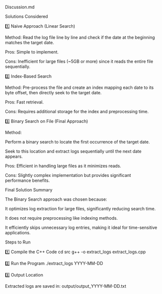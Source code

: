 Discussion.md

Solutions Considered

1️⃣ Naive Approach (Linear Search)

Method: Read the log file line by line and check if the date at the beginning matches the target date.

Pros: Simple to implement.

Cons: Inefficient for large files (~5GB or more) since it reads the entire file sequentially.

2️⃣ Index-Based Search

Method: Pre-process the file and create an index mapping each date to its byte offset, then directly seek to the target date.

Pros: Fast retrieval.

Cons: Requires additional storage for the index and preprocessing time.

3️⃣ Binary Search on File (Final Approach)

Method:

Perform a binary search to locate the first occurrence of the target date.

Seek to this location and extract logs sequentially until the next date appears.

Pros: Efficient in handling large files as it minimizes reads.

Cons: Slightly complex implementation but provides significant performance benefits.

Final Solution Summary

The Binary Search approach was chosen because:

It optimizes log extraction for large files, significantly reducing search time.

It does not require preprocessing like indexing methods.

It efficiently skips unnecessary log entries, making it ideal for time-sensitive applications.

Steps to Run

1️⃣ Compile the C++ Code
cd src
g++ -o extract_logs extract_logs.cpp

2️⃣ Run the Program
./extract_logs YYYY-MM-DD

3️⃣ Output Location

Extracted logs are saved in:
output/output_YYYY-MM-DD.txt
